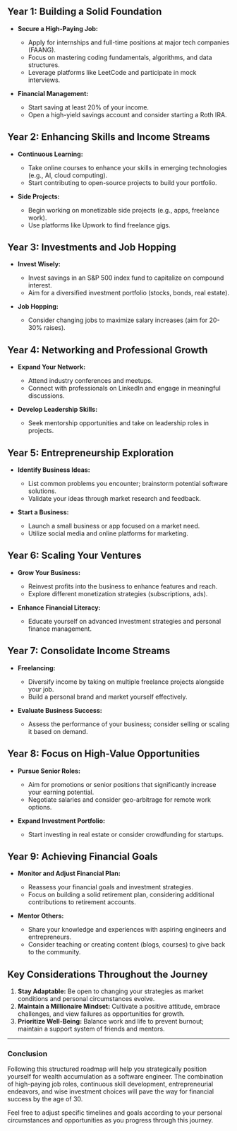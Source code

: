 ## **Year 1: Building a Solid Foundation**
- **Secure a High-Paying Job:**
  - Apply for internships and full-time positions at major tech companies (FAANG).
  - Focus on mastering coding fundamentals, algorithms, and data structures.
  - Leverage platforms like LeetCode and participate in mock interviews.

- **Financial Management:**
  - Start saving at least 20% of your income.
  - Open a high-yield savings account and consider starting a Roth IRA.

## **Year 2: Enhancing Skills and Income Streams**
- **Continuous Learning:**
  - Take online courses to enhance your skills in emerging technologies (e.g., AI, cloud computing).
  - Start contributing to open-source projects to build your portfolio.

- **Side Projects:**
  - Begin working on monetizable side projects (e.g., apps, freelance work).
  - Use platforms like Upwork to find freelance gigs.

## **Year 3: Investments and Job Hopping**
- **Invest Wisely:**
  - Invest savings in an S&P 500 index fund to capitalize on compound interest.
  - Aim for a diversified investment portfolio (stocks, bonds, real estate).

- **Job Hopping:**
  - Consider changing jobs to maximize salary increases (aim for 20-30% raises).

## **Year 4: Networking and Professional Growth**
- **Expand Your Network:**
  - Attend industry conferences and meetups.
  - Connect with professionals on LinkedIn and engage in meaningful discussions.

- **Develop Leadership Skills:**
  - Seek mentorship opportunities and take on leadership roles in projects.

## **Year 5: Entrepreneurship Exploration**
- **Identify Business Ideas:**
  - List common problems you encounter; brainstorm potential software solutions.
  - Validate your ideas through market research and feedback.

- **Start a Business:**
  - Launch a small business or app focused on a market need.
  - Utilize social media and online platforms for marketing.

## **Year 6: Scaling Your Ventures**
- **Grow Your Business:**
  - Reinvest profits into the business to enhance features and reach.
  - Explore different monetization strategies (subscriptions, ads).

- **Enhance Financial Literacy:**
  - Educate yourself on advanced investment strategies and personal finance management.

## **Year 7: Consolidate Income Streams**
- **Freelancing:**
  - Diversify income by taking on multiple freelance projects alongside your job.
  - Build a personal brand and market yourself effectively.

- **Evaluate Business Success:**
  - Assess the performance of your business; consider selling or scaling it based on demand.

## **Year 8: Focus on High-Value Opportunities**
- **Pursue Senior Roles:**
  - Aim for promotions or senior positions that significantly increase your earning potential.
  - Negotiate salaries and consider geo-arbitrage for remote work options.

- **Expand Investment Portfolio:**
  - Start investing in real estate or consider crowdfunding for startups.

## **Year 9: Achieving Financial Goals**
- **Monitor and Adjust Financial Plan:**
  - Reassess your financial goals and investment strategies.
  - Focus on building a solid retirement plan, considering additional contributions to retirement accounts.

- **Mentor Others:**
  - Share your knowledge and experiences with aspiring engineers and entrepreneurs.
  - Consider teaching or creating content (blogs, courses) to give back to the community.

## **Key Considerations Throughout the Journey**
1. **Stay Adaptable:** Be open to changing your strategies as market conditions and personal circumstances evolve.
2. **Maintain a Millionaire Mindset:** Cultivate a positive attitude, embrace challenges, and view failures as opportunities for growth.
3. **Prioritize Well-Being:** Balance work and life to prevent burnout; maintain a support system of friends and mentors.

---

### **Conclusion**
Following this structured roadmap will help you strategically position yourself for wealth accumulation as a software engineer. The combination of high-paying job roles, continuous skill development, entrepreneurial endeavors, and wise investment choices will pave the way for financial success by the age of 30.

Feel free to adjust specific timelines and goals according to your personal circumstances and opportunities as you progress through this journey.